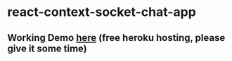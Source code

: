 # react-context-socket-chat-app

## Working Demo [here](https://react-socket-context-chat-app.herokuapp.com/) (free heroku hosting, please give it some time)

